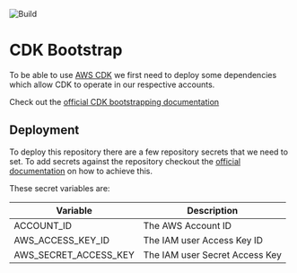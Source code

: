 
![Build](https://github.com/tylangesmith/cdk-bootstrap/actions/workflows/deploy.yml/badge.svg?branch=master)

# CDK Bootstrap

To be able to use [AWS CDK](https://docs.aws.amazon.com/cdk/latest/guide/home.html) we first need to deploy some dependencies which allow CDK to operate in our respective accounts.

Check out the [official CDK bootstrapping documentation](https://docs.aws.amazon.com/cdk/latest/guide/bootstrapping.html)

## Deployment

To deploy this repository there are a few repository secrets that we need to set. To add secrets against the repository checkout the [official documentation](https://docs.github.com/en/actions/reference/encrypted-secrets#creating-encrypted-secrets-for-a-repository) on how to achieve this.

These secret variables are:

| Variable              | Description                    |
|-----------------------|--------------------------------|
| ACCOUNT_ID            | The AWS Account ID             |
| AWS_ACCESS_KEY_ID     | The IAM user Access Key ID     |
| AWS_SECRET_ACCESS_KEY | The IAM user Secret Access Key |
